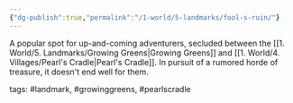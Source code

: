 ```yaml
---
{"dg-publish":true,"permalink":"/1-world/5-landmarks/fool-s-ruin/"}
---
```



A popular spot for up-and-coming adventurers, secluded between the [[1. World/5. Landmarks/Growing Greens\|Growing Greens]] and [[1. World/4. Villages/Pearl's Cradle\|Pearl's Cradle]]. In pursuit of a rumored horde of treasure, it doesn't end well for them.

tags: #landmark, #growinggreens, #pearlscradle 